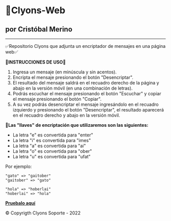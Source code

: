 # 🥏Clyons-Web
## por Cristóbal Merino
---
✅Repositorio Clyons que adjunta un encriptador de mensajes en una página web✅

**📜INSTRUCCIONES DE USO📜**

1. Ingresa un mensaje (en minúscula y sin acentos).
2. Encripta el mensaje presionando el botón "Desencriptar".
3. El resultado del mensaje saldrá en el recuadro derecho de la página y abajo en la versión móvil (en una combinación de letras).
4. Podrás escuchar el mensaje presionando el botón "Escuchar" y copiar el mensaje presionando el botón "Copiar".
5. A su vez podrás desencriptar el mensaje ingresándolo en el recuadro izquierdo y presionando el botón "Desencriptar", el resultado aparecerá en el recuadro derecho y abajo en la versión móvil. 

**🔑Las "llaves" de encriptación que utilizaremos son las siguientes:**

- La letra "e" es convertida para "enter"
- La letra "i" es convertida para "imes"
- La letra "a" es convertida para "ai"
- La letra "o" es convertida para "ober"
- La letra "u" es convertida para "ufat"

Por ejemplo:
~~~
"gato" => "gaitober"
"gaitober" => "gato"
~~~

~~~
"hola" => "hoberlai"
"hoberlai" => "hola"
~~~

**[Pruebalo aquí](https://clyonsmt.github.io/clyons-web/)**

© Copyrigth Clyons Soporte - 2022
